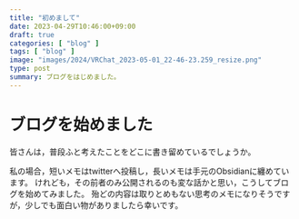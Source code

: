```yaml
---
title: "初めまして"
date: 2023-04-29T10:46:00+09:00
draft: true
categories: [ "blog" ]
tags: [ "blog" ]
image: "images/2024/VRChat_2023-05-01_22-46-23.259_resize.png"
type: post
summary: ブログをはじめました。
---
```


# ブログを始めました
皆さんは，普段ふと考えたことをどこに書き留めているでしょうか。

私の場合，短いメモはtwitterへ投稿し，長いメモは手元のObsidianに纏めています。
けれども，その前者のみ公開されるのも変な話かと思い，こうしてブログを始めてみました。
殆どの内容は取りとめもない思考のメモになりそうですが，少しでも面白い物がありましたら幸いです。
